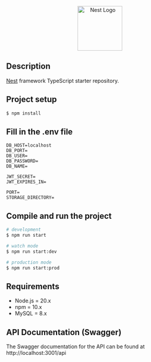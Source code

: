 <p align="center">
  <a href="http://nestjs.com/" target="blank"><img src="https://nestjs.com/img/logo-small.svg" width="120" alt="Nest Logo" /></a>
</p>

## Description

[Nest](https://github.com/nestjs/nest) framework TypeScript starter repository.

## Project setup

```bash
$ npm install
```

## Fill in the .env file
```dotenv  
DB_HOST=localhost
DB_PORT=
DB_USER=
DB_PASSWORD=
DB_NAME=

JWT_SECRET=
JWT_EXPIRES_IN=

PORT=
STORAGE_DIRECTORY=
```

## Compile and run the project

```bash
# development
$ npm run start

# watch mode
$ npm run start:dev

# production mode
$ npm run start:prod
```

## Requirements
- Node.js = 20.x
- npm = 10.x
- MySQL = 8.x

## API Documentation (Swagger)
The Swagger documentation for the API can be found at http://localhost:3001/api

